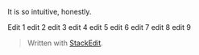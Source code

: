 It is so intuitive, honestly.

Edit 1
edit 2
edit 3
edit 4
edit 5
edit 6
edit 7
edit 8
edit 9

> Written with [StackEdit](https://stackedit.io/).
<!--stackedit_data:
eyJoaXN0b3J5IjpbLTg5MzE5MDQ5OSw0MzgxNDY0MTgsLTIwMD
Y5MjE4MTgsLTEwMzAyNjExOTEsMjAzMDc4ODEzOSwyMzk0MjQ2
MzYsLTE5NDQwMjI0NSwtMTM5ODc1ODQ4NywxMzcwNzM3MDQ2LD
czMDk5ODExNl19
-->